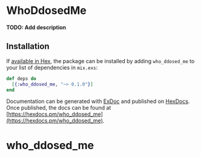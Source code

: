 # WhoDdosedMe

**TODO: Add description**

## Installation

If [available in Hex](https://hex.pm/docs/publish), the package can be installed
by adding `who_ddosed_me` to your list of dependencies in `mix.exs`:

```elixir
def deps do
  [{:who_ddosed_me, "~> 0.1.0"}]
end
```

Documentation can be generated with [ExDoc](https://github.com/elixir-lang/ex_doc)
and published on [HexDocs](https://hexdocs.pm). Once published, the docs can
be found at [https://hexdocs.pm/who_ddosed_me](https://hexdocs.pm/who_ddosed_me).

# who_ddosed_me

